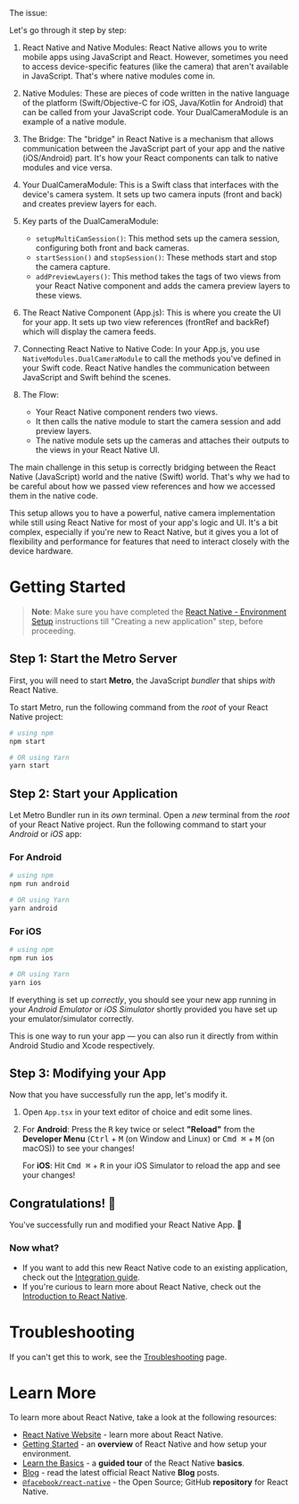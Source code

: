 The issue:

Let's go through it step by step:

1. React Native and Native Modules:
   React Native allows you to write mobile apps using JavaScript and React. However, sometimes you need to access device-specific features (like the camera) that aren't available in JavaScript. That's where native modules come in.

2. Native Modules:
   These are pieces of code written in the native language of the platform (Swift/Objective-C for iOS, Java/Kotlin for Android) that can be called from your JavaScript code. Your DualCameraModule is an example of a native module.

3. The Bridge:
   The "bridge" in React Native is a mechanism that allows communication between the JavaScript part of your app and the native (iOS/Android) part. It's how your React components can talk to native modules and vice versa.

4. Your DualCameraModule:
   This is a Swift class that interfaces with the device's camera system. It sets up two camera inputs (front and back) and creates preview layers for each.

5. Key parts of the DualCameraModule:
   - `setupMultiCamSession()`: This method sets up the camera session, configuring both front and back cameras.
   - `startSession()` and `stopSession()`: These methods start and stop the camera capture.
   - `addPreviewLayers()`: This method takes the tags of two views from your React Native component and adds the camera preview layers to these views.

6. The React Native Component (App.js):
   This is where you create the UI for your app. It sets up two view references (frontRef and backRef) which will display the camera feeds.

7. Connecting React Native to Native Code:
   In your App.js, you use `NativeModules.DualCameraModule` to call the methods you've defined in your Swift code. React Native handles the communication between JavaScript and Swift behind the scenes.

8. The Flow:
   - Your React Native component renders two views.
   - It then calls the native module to start the camera session and add preview layers.
   - The native module sets up the cameras and attaches their outputs to the views in your React Native UI.

The main challenge in this setup is correctly bridging between the React Native (JavaScript) world and the native (Swift) world. That's why we had to be careful about how we passed view references and how we accessed them in the native code.

This setup allows you to have a powerful, native camera implementation while still using React Native for most of your app's logic and UI. It's a bit complex, especially if you're new to React Native, but it gives you a lot of flexibility and performance for features that need to interact closely with the device hardware.


# Getting Started

>**Note**: Make sure you have completed the [React Native - Environment Setup](https://reactnative.dev/docs/environment-setup) instructions till "Creating a new application" step, before proceeding.

## Step 1: Start the Metro Server

First, you will need to start **Metro**, the JavaScript _bundler_ that ships _with_ React Native.

To start Metro, run the following command from the _root_ of your React Native project:

```bash
# using npm
npm start

# OR using Yarn
yarn start
```

## Step 2: Start your Application

Let Metro Bundler run in its _own_ terminal. Open a _new_ terminal from the _root_ of your React Native project. Run the following command to start your _Android_ or _iOS_ app:

### For Android

```bash
# using npm
npm run android

# OR using Yarn
yarn android
```

### For iOS

```bash
# using npm
npm run ios

# OR using Yarn
yarn ios
```

If everything is set up _correctly_, you should see your new app running in your _Android Emulator_ or _iOS Simulator_ shortly provided you have set up your emulator/simulator correctly.

This is one way to run your app — you can also run it directly from within Android Studio and Xcode respectively.

## Step 3: Modifying your App

Now that you have successfully run the app, let's modify it.

1. Open `App.tsx` in your text editor of choice and edit some lines.
2. For **Android**: Press the <kbd>R</kbd> key twice or select **"Reload"** from the **Developer Menu** (<kbd>Ctrl</kbd> + <kbd>M</kbd> (on Window and Linux) or <kbd>Cmd ⌘</kbd> + <kbd>M</kbd> (on macOS)) to see your changes!

   For **iOS**: Hit <kbd>Cmd ⌘</kbd> + <kbd>R</kbd> in your iOS Simulator to reload the app and see your changes!

## Congratulations! :tada:

You've successfully run and modified your React Native App. :partying_face:

### Now what?

- If you want to add this new React Native code to an existing application, check out the [Integration guide](https://reactnative.dev/docs/integration-with-existing-apps).
- If you're curious to learn more about React Native, check out the [Introduction to React Native](https://reactnative.dev/docs/getting-started).

# Troubleshooting

If you can't get this to work, see the [Troubleshooting](https://reactnative.dev/docs/troubleshooting) page.

# Learn More

To learn more about React Native, take a look at the following resources:

- [React Native Website](https://reactnative.dev) - learn more about React Native.
- [Getting Started](https://reactnative.dev/docs/environment-setup) - an **overview** of React Native and how setup your environment.
- [Learn the Basics](https://reactnative.dev/docs/getting-started) - a **guided tour** of the React Native **basics**.
- [Blog](https://reactnative.dev/blog) - read the latest official React Native **Blog** posts.
- [`@facebook/react-native`](https://github.com/facebook/react-native) - the Open Source; GitHub **repository** for React Native.
